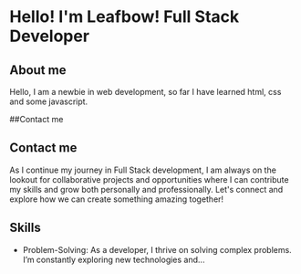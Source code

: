 # Hello! I'm Leafbow! Full Stack Developer

## About me
Hello, I am a newbie in web development, so far I have learned html, css and some javascript.

##Contact me
## Contact me
As I continue my journey in Full Stack development, I am always on the lookout for collaborative projects and opportunities where I can contribute my skills and grow both personally and professionally. Let's connect and explore how we can create something amazing together!

## Skills
- Problem-Solving: As a developer, I thrive on solving complex problems. I’m constantly exploring new technologies and...

